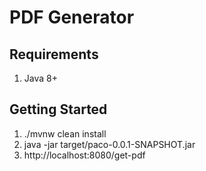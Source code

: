 # PDF Generator

## Requirements

1. Java 8+

## Getting Started

1. ./mvnw clean install
2. java -jar target/paco-0.0.1-SNAPSHOT.jar
3. http://localhost:8080/get-pdf

